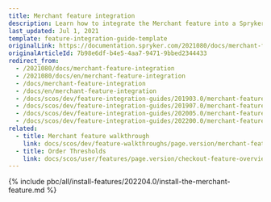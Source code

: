 ```yaml
---
title: Merchant feature integration
description: Learn how to integrate the Merchant feature into a Spryker project.
last_updated: Jul 1, 2021
template: feature-integration-guide-template
originalLink: https://documentation.spryker.com/2021080/docs/merchant-feature-integration
originalArticleId: 7b98e6df-b4e5-4aa7-9471-9bbed2344433
redirect_from:
  - /2021080/docs/merchant-feature-integration
  - /2021080/docs/en/merchant-feature-integration
  - /docs/merchant-feature-integration
  - /docs/en/merchant-feature-integration
  - /docs/scos/dev/feature-integration-guides/201903.0/merchant-feature-integration.html
  - /docs/scos/dev/feature-integration-guides/201907.0/merchant-feature-integration.html
  - /docs/scos/dev/feature-integration-guides/202005.0/merchant-feature-integration.html
  - /docs/scos/dev/feature-integration-guides/202200.0/merchant-feature-integration.html
related:
  - title: Merchant feature walkthrough
    link: docs/scos/dev/feature-walkthroughs/page.version/merchant-feature-walkthrough.html
  - title: Order Thresholds
    link: docs/scos/user/features/page.version/checkout-feature-overview/order-thresholds-overview.html
---
```


{% include pbc/all/install-features/202204.0/install-the-merchant-feature.md %} <!-- To edit, see /_includes/pbc/all/install-features/202204.0/install-the-merchant-feature.md -->
